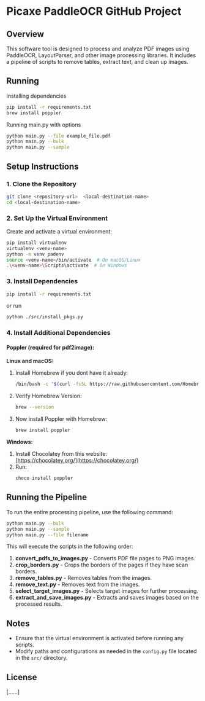 # Picaxe PaddleOCR GitHub Project

## Overview

This software tool is designed to process and analyze PDF images using PaddleOCR, LayoutParser, and other image processing libraries. It includes a pipeline of scripts to remove tables, extract text, and clean up images.

## Running
Installing dependencies
```bash
pip install -r requirements.txt
brew install poppler
```

Running main.py with options
```bash
python main.py --file example_file.pdf
python main.py --bulk
python main.py --sample
```

## Setup Instructions

### 1. Clone the Repository

```bash
git clone <repository-url>  <local-destination-name>
cd <local-destination-name>
```

### 2. Set Up the Virtual Environment

Create and activate a virtual environment:

```bash
pip install virtualenv
virtualenv <venv-name>
python -m venv padenv
source <venv-name>/bin/activate  # On macOS/Linux
.\<venv-name>\Scripts\activate  # On Windows
```

### 3. Install Dependencies

```bash
pip install -r requirements.txt
```

or run 

```bash
python ./src/install_pkgs.py
```

### 4. Install Additional Dependencies

#### Poppler (required for pdf2image):

**Linux and macOS:**

1. Install Homebrew if you dont have it already:
    ```bash
    /bin/bash -c "$(curl -fsSL https://raw.githubusercontent.com/Homebrew/install/HEAD/install.sh)"
    ```
2. Verify Homebrew Version:
    ```bash
    brew --version
    ```
3. Now install Poppler with Homebrew:
    ```bash
    brew install poppler
    ```

**Windows:**

1. Install Chocolatey from this website:  
   [https://chocolatey.org/](https://chocolatey.org/)
2. Run:
    ```bash
    choco install poppler
    ```

## Running the Pipeline

To run the entire processing pipeline, use the following command:

```bash
python main.py --bulk
python main.py --sample
python main.py --file filename
```

This will execute the scripts in the following order:

1. **convert_pdfs_to_images.py** - Converts PDF file pages to PNG images.
2. **crop_borders.py** - Crops the borders of the pages if they have scan borders.
3. **remove_tables.py** - Removes tables from the images.
4. **remove_text.py** - Removes text from the images.
5. **select_target_images.py** - Selects target images for further processing.
6. **extract_and_save_images.py** - Extracts and saves images based on the processed results.

## Notes

- Ensure that the virtual environment is activated before running any scripts.
- Modify paths and configurations as needed in the `config.py` file located in the `src/` directory.

## License

[......]
